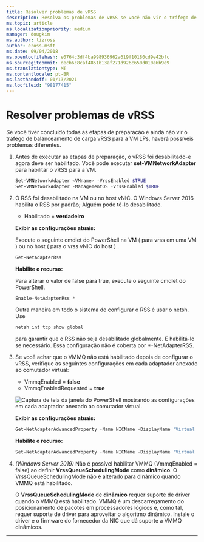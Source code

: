 ```yaml
---
title: Resolver problemas de vRSS
description: Resolva os problemas de vRSS se você não vir o tráfego de balanceamento de carga vRSS para a VM LPs.
ms.topic: article
ms.localizationpriority: medium
manager: dougkim
ms.author: lizross
author: eross-msft
ms.date: 09/04/2018
ms.openlocfilehash: e0764c3df4ba998936962a619f10180cd9e42bfc
ms.sourcegitcommit: decb6c8caf4851b13af271d926c650d010a6b9e9
ms.translationtype: MT
ms.contentlocale: pt-BR
ms.lasthandoff: 01/13/2021
ms.locfileid: "98177415"
---
```

# <a name="resolve-vrss-issues"></a>Resolver problemas de vRSS

Se você tiver concluído todas as etapas de preparação e ainda não vir o tráfego de balanceamento de carga vRSS para a VM LPs, haverá possíveis problemas diferentes.

1. Antes de executar as etapas de preparação, o vRSS foi desabilitado-e agora deve ser habilitado. Você pode executar **set-VMNetworkAdapter** para habilitar o vRSS para a VM.

   ```PowerShell
   Set-VMNetworkAdapter <VMname> -VrssEnabled $TRUE
   Set-VMNetworkAdapter -ManagementOS -VrssEnabled $TRUE
   ```

2. O RSS foi desabilitado na VM ou no host vNIC. O Windows Server 2016 habilita o RSS por padrão; Alguém pode tê-lo desabilitado.

   - Habilitado = **verdadeiro**

   **Exibir as configurações atuais:**

   Execute o seguinte cmdlet do PowerShell na VM \( para vrss em uma VM \) ou no host \( para o vrss vNIC do host \) .

   ```PowerShell
   Get-NetAdapterRss
   ```

   **Habilite o recurso:**

   Para alterar o valor de false para true, execute o seguinte cmdlet do PowerShell.

   ```PowerShell
   Enable-NetAdapterRss *
   ```

   Outra maneira em todo o sistema de configurar o RSS é usar o netsh. Use

    ```cmd
   netsh int tcp show global
   ```

   para garantir que o RSS não seja desabilitado globalmente. E habilitá-lo se necessário. Essa configuração não é coberta por *-NetAdapterRSS.

3. Se você achar que o VMMQ não está habilitado depois de configurar o vRSS, verifique as seguintes configurações em cada adaptador anexado ao comutador virtual:

   - VmmqEnabled = **false**
   - VmmqEnabledRequested = **true**

   ![Captura de tela da janela do PowerShell mostrando as configurações em cada adaptador anexado ao comutador virtual.](../../media/vmmq-enabled.png)

   **Exibir as configurações atuais:**

   ```PowerShell
   Get-NetAdapterAdvancedProperty -Name NICName -DisplayName 'Virtual Switch RSS'
   ```

   **Habilite o recurso:**

   ```PowerShell
   Set-NetAdapterAdvancedProperty -Name NICName -DisplayName 'Virtual Switch RSS' -DisplayValue Enabled”
   ```

4. _(Windows Server 2019)_ Não é possível habilitar VMMQ (VmmqEnabled = false) ao definir **VrssQueueSchedulingMode** como **dinâmico**. O VrssQueueSchedulingMode não é alterado para dinâmico quando VMMQ está habilitado.<p>O **VrssQueueSchedulingMode** de **dinâmico** requer suporte de driver quando o VMMQ está habilitado.  VMMQ é um descarregamento do posicionamento de pacotes em processadores lógicos e, como tal, requer suporte de driver para aproveitar o algoritmo dinâmico.  Instale o driver e o firmware do fornecedor da NIC que dá suporte a VMMQ dinâmicos.



---
